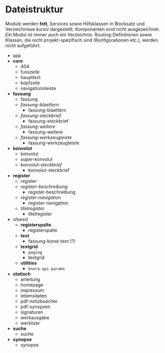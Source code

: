 # Dateistruktur
Module werden **fett**, Services sowie Hilfsklassen in Blocksatz 
und Verzeichnisse *kursiv* dargestellt. Komponenten sind nicht
ausgezeichnet. Ein Modul ist immer auch ein Verzeichnis. 
Routing-Definitionen sowie Klassen, die nicht projekt-spezifisch sind 
(Konfigurationen etc.), werden nicht aufgeführt.

* app
* **core**
  * 404
  * fusszeile
  * haupttext
  * kopfzeile
  * navigationsleiste
* **fassung**
  * fassung
  * *fassung-blaettern*
    * fassung-blaettern
  * *fassung-steckbrief*
    * fassung-steckbrief
  * *fassung-weitere*
    * fassung-weitere
  * *fassung-werkzeugleiste*
    * fassung-werkzeugleiste
* **konvolut**
  * konvolut
  * super-konvolut
  * *konvolut-steckbrief*
    * konvolut-steckbrief
* **register**
  * register
  * *register-beschreibung*
    * register-beschreibung
  * *register-navigation*
    * register-navigation
  * *titelregister*
    * titelregister
* *shared*
  * **registerspalte**
    * registerspalte
  * **text**
    * fassung-konst-text (?)
  * **textgrid**
    * `paging`
    * textgrid
  * **utilities** <!-- TODO: Services ev. auf andere Module verteilen -->
    * `knora-api-params`
* **statisch**
  * anleitung
  * homepage
  * impressum
  * lebensdaten
  * pdf-notizbuecher
  * pdf-synopsen
  * signaturen
  * werkausgabe
  * werkliste
* **suche**
  * suche
* **synopse**
  * synopse
